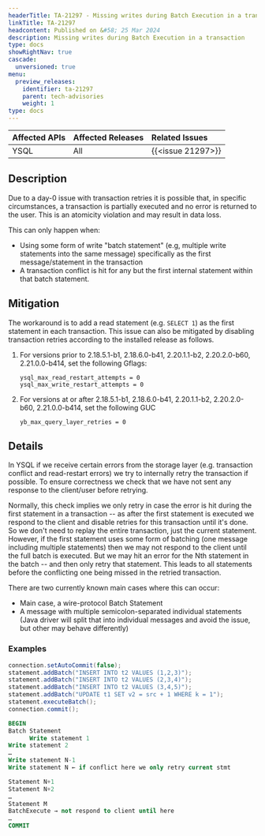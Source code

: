 ```yaml
---
headerTitle: TA-21297 - Missing writes during Batch Execution in a transaction
linkTitle: TA-21297
headcontent: Published on &#58; 25 Mar 2024
description: Missing writes during Batch Execution in a transaction
type: docs
showRightNav: true
cascade:
  unversioned: true
menu:
  preview_releases:
    identifier: ta-21297
    parent: tech-advisories
    weight: 1
type: docs
---
```


| Affected APIs | Affected Releases |  Related Issues   |
| :------------ | :---------------- | :---------------- |
| YSQL          | All               | {{<issue 21297>}} |

## Description

Due to a day-0 issue with transaction retries it is possible that, in specific circumstances, a transaction is partially executed and no error is returned to the user. This is an atomicity violation and may result in data loss.

This can only happen when:

- Using some form of write "batch statement" (e.g, multiple write statements into the same message) specifically as the first message/statement in the transaction
- A transaction conflict is hit for any but the first internal statement within that batch statement.

## Mitigation

The workaround is to add a read statement (e.g. `SELECT 1`) as the first statement in each transaction. This issue can also be mitigated by disabling transaction retries according to the installed release as follows.

1. For versions prior to 2.18.5.1-b1, 2.18.6.0-b41, 2.20.1.1-b2, 2.20.2.0-b60, 2.21.0.0-b414, set the following Gflags:

    ```
    ysql_max_read_restart_attempts = 0
    ysql_max_write_restart_attempts = 0
    ```

1. For versions at or after 2.18.5.1-b1, 2.18.6.0-b41, 2.20.1.1-b2, 2.20.2.0-b60, 2.21.0.0-b414, set the following GUC

    ```
    yb_max_query_layer_retries = 0
    ```

## Details

In YSQL if we receive certain errors from the storage layer (e.g. transaction conflict and read-restart errors) we try to internally retry the transaction if possible. To ensure correctness we check that we have not sent any response to the client/user before retrying.

Normally, this check implies we only retry in case the error is hit during the first statement in a transaction -- as after the first statement is executed we respond to the client and disable retries for this transaction until it's done. So we don't need to replay the entire transaction, just the current statement. However, if the first statement uses some form of batching (one message including multiple statements) then we may not respond to the client until the full batch is executed. But we may hit an error for the Nth statement in the batch -- and then only retry that statement.
This leads to all statements before the conflicting one being missed in the retried transaction.

There are two currently known main cases where this can occur:

- Main case, a wire-protocol Batch Statement
- A message with multiple semicolon-separated individual statements (Java driver will split that into individual messages and avoid the issue, but other may behave differently)

### Examples

```java
connection.setAutoCommit(false);
statement.addBatch("INSERT INTO t2 VALUES (1,2,3)");
statement.addBatch("INSERT INTO t2 VALUES (2,3,4)");
statement.addBatch("INSERT INTO t2 VALUES (3,4,5)");
statement.addBatch("UPDATE t1 SET v2 = src + 1 WHERE k = 1");
statement.executeBatch();
connection.commit();
```

```sql
BEGIN
Batch Statement
      Write statement 1
Write statement 2
…
Write statement N-1
Write statement N ← if conflict here we only retry current stmt

Statement N+1
Statement N+2
…
Statement M
BatchExecute → not respond to client until here
…
COMMIT
```